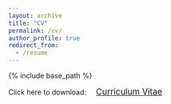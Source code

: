 ```yaml
---
layout: archive
title: "CV"
permalink: /cv/
author_profile: true
redirect_from:
  - /resume
---
```


{% include base_path %}

<span style="font-size: 100%;">Click here to download: &nbsp;&nbsp;&nbsp;</span> <a href="https://phys-mattchen.github.io/CV_BY_Chen_Jan_2024.pdf" target="_blank" class="btn btn-success"><span style="font-size: 120%;">Curriculum Vitae</span></a>
